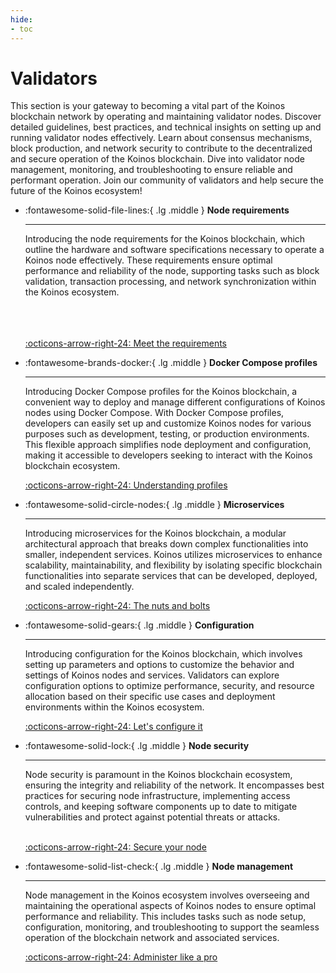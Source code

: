 ```yaml
---
hide:
- toc
---
```


# Validators
This section is your gateway to becoming a vital part of the Koinos blockchain network by operating and maintaining validator nodes. Discover detailed guidelines, best practices, and technical insights on setting up and running validator nodes effectively. Learn about consensus mechanisms, block production, and network security to contribute to the decentralized and secure operation of the Koinos blockchain. Dive into validator node management, monitoring, and troubleshooting to ensure reliable and performant operation. Join our community of validators and help secure the future of the Koinos ecosystem!

<div class="grid cards" markdown>

-   :fontawesome-solid-file-lines:{ .lg .middle } __Node requirements__

    ---

    Introducing the node requirements for the Koinos blockchain, which outline the hardware and software specifications necessary to operate a Koinos node effectively. These requirements ensure optimal performance and reliability of the node, supporting tasks such as block validation, transaction processing, and network synchronization within the Koinos ecosystem.
    <br/><br/><br/><br/>

    [:octicons-arrow-right-24: Meet the requirements](node-requirements.md)

-  :fontawesome-brands-docker:{ .lg .middle } __Docker Compose profiles__

    ---

    
    Introducing Docker Compose profiles for the Koinos blockchain, a convenient way to deploy and manage different configurations of Koinos nodes using Docker Compose. With Docker Compose profiles, developers can easily set up and customize Koinos nodes for various purposes such as development, testing, or production environments. This flexible approach simplifies node deployment and configuration, making it accessible to developers seeking to interact with the Koinos blockchain ecosystem.

    [:octicons-arrow-right-24: Understanding profiles](docker-compose-profiles.md)

-   :fontawesome-solid-circle-nodes:{ .lg .middle } __Microservices__

    ---

    Introducing microservices for the Koinos blockchain, a modular architectural approach that breaks down complex functionalities into smaller, independent services. Koinos utilizes microservices to enhance scalability, maintainability, and flexibility by isolating specific blockchain functionalities into separate services that can be developed, deployed, and scaled independently.

    [:octicons-arrow-right-24: The nuts and bolts](microservices.md)

-   :fontawesome-solid-gears:{ .lg .middle } __Configuration__

    ---

    Introducing configuration for the Koinos blockchain, which involves setting up parameters and options to customize the behavior and settings of Koinos nodes and services. Validators can explore configuration options to optimize performance, security, and resource allocation based on their specific use cases and deployment environments within the Koinos ecosystem.

    [:octicons-arrow-right-24: Let's configure it](configuration.md)

-   :fontawesome-solid-lock:{ .lg .middle } __Node security__

    ---

    Node security is paramount in the Koinos blockchain ecosystem, ensuring the integrity and reliability of the network. It encompasses best practices for securing node infrastructure, implementing access controls, and keeping software components up to date to mitigate vulnerabilities and protect against potential threats or attacks.
    <br/><br/>

    [:octicons-arrow-right-24: Secure your node](node-security.md)

-   :fontawesome-solid-list-check:{ .lg .middle } __Node management__

    ---

    
    Node management in the Koinos ecosystem involves overseeing and maintaining the operational aspects of Koinos nodes to ensure optimal performance and reliability. This includes tasks such as node setup, configuration, monitoring, and troubleshooting to support the seamless operation of the blockchain network and associated services.

    [:octicons-arrow-right-24: Administer like a pro](node-management.md)

</div>

